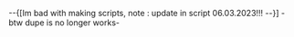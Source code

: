 --{[Im bad with making scripts, note : update in script 06.03.2023!!!
--}]
-btw dupe is no longer works-
